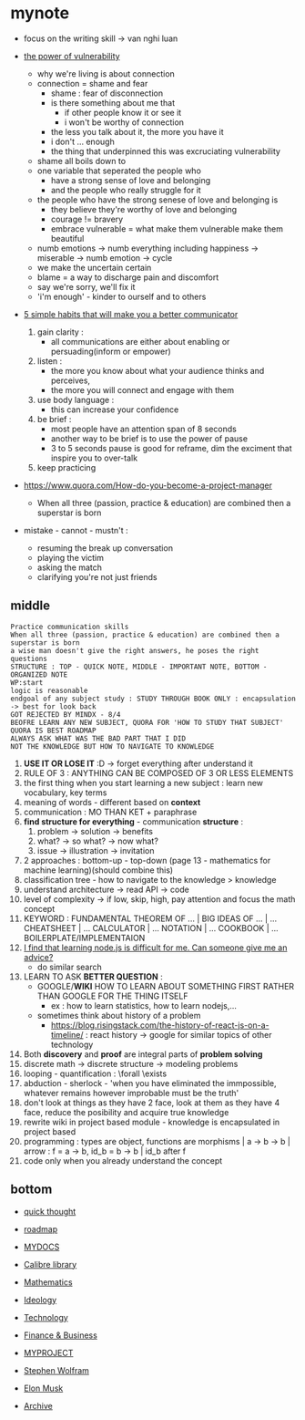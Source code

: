 # mynote

-   focus on the writing skill -> van nghi luan

-   [the power of vulnerability](https://www.youtube.com/watch?v=iCvmsMzlF7o)

    -   why we're living is about connection
    -   connection = shame and fear
        -   shame : fear of disconnection
        -   is there something about me that
            -   if other people know it or see it
            -   i won't be worthy of connection
        -   the less you talk about it, the more you have it
        -   i don't ... enough
        -   the thing that underpinned this was excruciating vulnerability
    -   shame all boils down to
    -   one variable that seperated the people who
        -   have a strong sense of love and belonging
        -   and the people who really struggle for it
    -   the people who have the strong senese of love and belonging is
        -   they believe they're worthy of love and belonging
        -   courage != bravery
        -   embrace vulnerable = what make them vulnerable make them beautiful
    -   numb emotions -> numb everything including happiness -> miserable -> numb emotion -> cycle
    -   we make the uncertain certain
    -   blame = a way to discharge pain and discomfort
    -   say we're sorry, we'll fix it
    -   'i'm enough' - kinder to ourself and to others

-   [5 simple habits that will make you a better communicator](https://www.businessinsider.com/5-simple-habits-that-will-make-you-a-better-communicator-2016-2)

    1. gain clarity :
        - all communications are either about enabling or persuading(inform or empower)
    2. listen :
        - the more you know about what your audience thinks and perceives,
        - the more you will connect and engage with them
    3. use body language :
        - this can increase your confidence
    4. be brief :
        - most people have an attention span of 8 seconds
        - another way to be brief is to use the power of pause
        - 3 to 5 seconds pause is good for reframe, dim the exciment that inspire you to over-talk
    5. keep practicing

-   https://www.quora.com/How-do-you-become-a-project-manager
    -   When all three (passion, practice & education) are combined then a superstar is born
-   mistake - cannot - mustn't :
    -   resuming the break up conversation
    -   playing the victim
    -   asking the match
    -   clarifying you're not just friends

## middle

```
Practice communication skills
When all three (passion, practice & education) are combined then a superstar is born
a wise man doesn't give the right answers, he poses the right questions
STRUCTURE : TOP - QUICK NOTE, MIDDLE - IMPORTANT NOTE, BOTTOM - ORGANIZED NOTE
WP:start
logic is reasonable
endgoal of any subject study : STUDY THROUGH BOOK ONLY : encapsulation -> best for look back
GOT REJECTED BY MINDX - 8/4
BEOFRE LEARN ANY NEW SUBJECT, QUORA FOR 'HOW TO STUDY THAT SUBJECT'
QUORA IS BEST ROADMAP
ALWAYS ASK WHAT WAS THE BAD PART THAT I DID
NOT THE KNOWLEDGE BUT HOW TO NAVIGATE TO KNOWLEDGE
```

1. **USE IT OR LOSE IT** :D -> forget everything after understand it
2. RULE OF 3 : ANYTHING CAN BE COMPOSED OF 3 OR LESS ELEMENTS
3. the first thing when you start learning a new subject : learn new vocabulary, key terms
4. meaning of words - different based on **context**
5. communication : MO THAN KET + paraphrase
6. **find structure for everything** - communication **structure** :
    1. problem -> solution -> benefits
    2. what? -> so what? -> now what?
    3. issue -> illustration -> invitation
7. 2 approaches : bottom-up - top-down (page 13 - mathematics for machine learning)(should combine this)
8. classification tree - how to navigate to the knowledge > knowledge
9. understand architecture -> read API -> code
10. level of complexity -> if low, skip, high, pay attention and focus the math concept
11. KEYWORD : FUNDAMENTAL THEOREM OF ... | BIG IDEAS OF ... | ... CHEATSHEET | ... CALCULATOR | ... NOTATION | ... COOKBOOK | ... BOILERPLATE/IMPLEMENTAION
12. [I find that learning node.js is difficult for me. Can someone give me an advice?](https://www.quora.com/I-find-that-learning-node-js-is-difficult-for-me-Can-someone-give-me-an-advice)
    - do similar search
13. LEARN TO ASK **BETTER QUESTION** :
    - GOOGLE/**WIKI** HOW TO LEARN ABOUT SOMETHING FIRST RATHER THAN GOOGLE FOR THE THING ITSELF
        - ex : how to learn statistics, how to learn nodejs,...
    - sometimes think about history of a problem
        - https://blog.risingstack.com/the-history-of-react-js-on-a-timeline/ : react history -> google for similar topics of other technology
14. Both **discovery** and **proof** are integral parts of **problem solving**
15. discrete math -> discrete structure -> modeling problems
16. looping - quantification : \forall \exists
17. abduction - sherlock - 'when you have eliminated the immpossible, whatever remains however improbable must be the truth'
18. don't look at things as they have 2 face, look at them as they have 4 face, reduce the posibility and acquire true knowledge
19. rewrite wiki in project based module - knowledge is encapsulated in project based
20. programming : types are object, functions are morphisms | a -> b -> b | arrow : f = a -> b, id_b = b -> b | id_b after f
21. code only when you already understand the concept

## bottom

-   [quick thought](quick-thought)
-   [roadmap](roadmap)
-   [MYDOCS](MYDOCS)
-   [Calibre library](Calibre-Library-and-Courses)

-   [Mathematics](Mathematics)
-   [Ideology](Ideology)
-   [Technology](Technology)

-   [Finance & Business](Finance-n-Business)
-   [MYPROJECT](MYPROJECT)

-   [Stephen Wolfram](Stephen-Wolfram)
-   [Elon Musk](Elon-Musk)

-   [Archive](archive)
